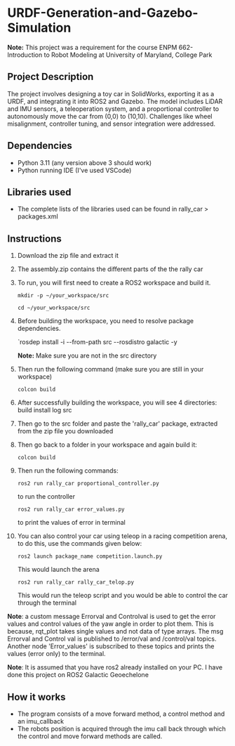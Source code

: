 # URDF-Generation-and-Gazebo-Simulation
**Note:** This project was a requirement for the course ENPM 662- Introduction to Robot Modeling at University of Maryland, College Park

## Project Description
The project involves designing a toy car in SolidWorks, exporting it as a URDF, and integrating it into ROS2 and Gazebo. The model includes LiDAR and IMU sensors, a teleoperation system, and a proportional controller to autonomously move the car from (0,0) to (10,10). Challenges like wheel misalignment, controller tuning, and sensor integration were addressed.

## Dependencies
* Python 3.11 (any version above 3 should work)
* Python running IDE (I've used VSCode)

## Libraries used
* The complete lists of the libraries used can be found in rally_car > packages.xml

## Instructions
1. Download the zip file and extract it
2. The assembly.zip contains the different parts of the the rally car
3. To run, you will first need to create a ROS2 workspace and build it.
   
   `mkdir -p ~/your_workspace/src`
   
   `cd ~/your_workspace/src`
   
5. Before building the workspace, you need to resolve package dependencies.

   `rosdep install -i --from-path src --rosdistro galactic -y
   
   **Note:** Make sure you are not in the src directory
7. Then run the following command (make sure you are still in your workspace)
   
   `colcon build`
   
10. After successfully building the workspace, you will see 4 directories: build install log src
11. Then go to the src folder and paste the 'rally_car' package, extracted from the zip file you downloaded
12. Then go back to a folder in your workspace and again build it:
    
      `colcon build`
   
14. Then run the following commands:
    
      `ros2 run rally_car proportional_controller.py`

      to run the controller

      `ros2 run rally_car error_values.py`

      to print the values of error in terminal

15. You can also control your car using teleop in a racing competition arena, to do this, use the commands given below:

      `ros2 launch package_name competition.launch.py`

       This would launch the arena

       `ros2 run rally_car rally_car_telop.py`

       This would run the teleop script and you would be able to control the car through the terminal
   
**Note**: a custom message Errorval and Controlval is used to get the error values and control values of the yaw angle in order to plot them. This is because, rqt_plot takes single values and not data of type arrays. The msg Errorval and Control val is published to /error/val and /control/val topics. Another node 'Error_values' is subscribed to these topics and prints the values (error only) to the terminal.

**Note**: It is assumed that you have ros2 already installed on your PC. I have done this project on  ROS2 Galactic Geoechelone


## How it works
* The program consists of a move forward method, a control method and an imu_callback
* The robots position is acquired through the imu call back through which the control and move forward methods are called.



